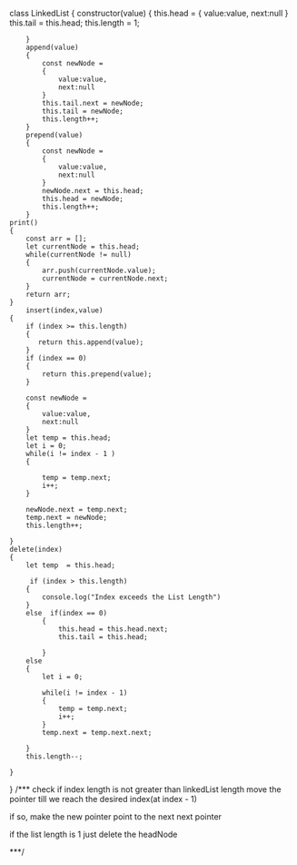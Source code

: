 class LinkedList
{
		constructor(value)
		{
			 this.head = {
			value:value,
			next:null
			}
			this.tail = this.head;
			this.length = 1;

		}
		append(value)
		{
			const newNode = 
			{
				value:value,
				next:null
			}
			this.tail.next = newNode;
			this.tail = newNode;
			this.length++;
		}
		prepend(value)
		{
			const newNode = 
			{
				value:value,
				next:null
			}
			newNode.next = this.head;
			this.head = newNode;
			this.length++;
		}
    print()
    {
        const arr = [];
        let currentNode = this.head;
        while(currentNode != null)
        {
            arr.push(currentNode.value);
            currentNode = currentNode.next;
        }
        return arr;
    }
        insert(index,value)
    {
        if (index >= this.length)
        {
           return this.append(value);
        }
        if (index == 0)
        {
            return this.prepend(value);
        }
        
        const newNode = 
        {
            value:value,
            next:null
        }
        let temp = this.head;
        let i = 0;
        while(i != index - 1 )
        {
            
            temp = temp.next;
            i++;
        }
        
        newNode.next = temp.next;
        temp.next = newNode;
        this.length++;
        
    }
    delete(index)
    {
        let temp  = this.head;
      
         if (index > this.length)
        {
            console.log("Index exceeds the List Length")
        }
        else  if(index == 0)
            {
                this.head = this.head.next;
                this.tail = this.head;
            
            }
        else
        {
            let i = 0;
           
            while(i != index - 1)
            {
                temp = temp.next;
                i++;
            }
            temp.next = temp.next.next;
            
        }
        this.length--;
        
    }
		
}
/***
check if index length is not greater than linkedList length
move the pointer till we reach the desired index(at index - 1)

if so,
make the new pointer point to the next next pointer

if the list length is 1 just delete the headNode




***/